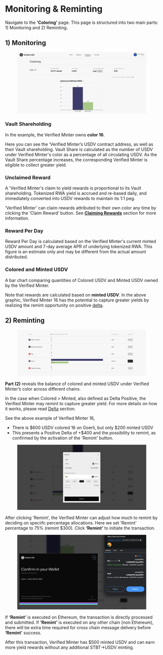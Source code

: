 # Monitoring & Reminting

Navigate to the **‘Coloring’** page. This page is structured into two main parts: 1) Monitoring and 2) Reminting.

## 1) Monitoring

<figure><img src="../.gitbook/assets/image (8).png" alt=""><figcaption></figcaption></figure>

### Vault Shareholding

In the example, the Verified Minter owns **color 16**.&#x20;

Here you can see the ‘Verified Minter’s USDV contract address, as well as their Vault shareholding. Vault Share is calculated as the number of USDV under Verified Minter's color as a percentage of all circulating USDV. As the Vault Share percentage increases, the corresponding Verified Minter is eligible to collect greater yield.

### Unclaimed Reward

A 'Verified Minter's claim to yield rewards is proportional to its Vault shareholding. Tokenized RWA yield is accrued and re-based daily, and immediately converted into USDV rewards to maintain its 1:1 peg.

‘Verified Minter’ can claim rewards attributed to their own color any time by clicking the ‘Claim Reward’ button. See [**Claiming Rewards**](claim-rewards.md) section for more information.

### Reward Per Day

Reward Per Day is calculated based on the Verified Minter's current minted USDV amount and 7-day average APR of underlying tokenized RWA. This figure is an estimate only and may be different from the actual amount distributed.

### Colored and Minted USDV

A bar chart comparing quantities of Colored USDV and Minted USDV owned by the Verified Minter.&#x20;

Note that rewards are calculated based on **minted USDV**. In the above graphic, Verified Minter 16 has the potential to capture greater yields by realizing the remint opportunity on positive [delta](../concepts/delta.md).

## 2) Reminting

<figure><img src="../.gitbook/assets/image (9).png" alt=""><figcaption></figcaption></figure>

**Part (2)** reveals the balance of colored and minted USDV under Verified Minter’s color across different chains.

In the case when Colored > Minted, also defined as Delta Positive, the Verified Minter may remint to capture greater yield. For more details on how it works, please read [Delta](../concepts/delta.md) section.

See the above example of Verified Minter 16,&#x20;

* There is $600 USDV colored 16 on Goerli, but only $200 minted USDV
* This presents a Positive Delta of +$400 and the possibility to remint, as confirmed by the activation of the 'Remint' button.

<figure><img src="../.gitbook/assets/image (10).png" alt=""><figcaption></figcaption></figure>

After clicking 'Remint', the Verified Minter can adjust how much to remint by deciding on speciifc percentage allocations. Here we set 'Remint' percentage to 75% (remint $300). Click **‘Remint’** to initiate the transaction.

<figure><img src="../.gitbook/assets/image (11).png" alt=""><figcaption></figcaption></figure>

If **‘Remint’** is executed on Ethereum, the transaction is directly processed and submitted. If **‘Remint’** is executed on any other chain (non Ethereum), there will be extra time required for cross chain message delivery before **‘Remint’** success.

After this transaction, Verified Minter has $500 minted USDV and can earn more yield rewards without any additional STBT->USDV minting.

